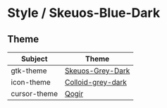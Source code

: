 

# Style / Skeuos-Blue-Dark


## Theme

| Subject | Theme |
| --- | --- |
| gtk-theme | [Skeuos-Grey-Dark](https://github.com/daniruiz/skeuos-gtk) |
| icon-theme | [Colloid-grey-dark](https://github.com/vinceliuice/Colloid-icon-theme) |
| cursor-theme | [Qogir](https://github.com/vinceliuice/Qogir-icon-theme/tree/master/src/cursors) |
